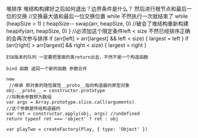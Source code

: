堆排序 堆结构构建好之后如何退出？边界条件是什么？ 然后进行根节点和最后一位的交换
 //交换最大值和最后一位交换位置 while 不然执行一次就结束了
        while (heapSize > 1) {
            heapSize--
            swap(arr, heapSize, 0)
            //破会了堆结构重新构建
            heapify(arr, heapSize, 0)
        }
         //必须加这个限定条件left < size 不然已经排序正确的会再次参与排序
    if (arr[left] > arr[largest] && left < size) {
        largest = left
    }
    if (arr[right] > arr[largest] && right < size) {
        largest = right
    }

    ES6版本的队列 一定要把里面的类return出去，不然不是一个构造函数

    bind 函数 返回一个新的函数 参数合并

    new 
     //继承 即对象的隐性属性__proto__指向构造器的原型对象
    obj.__proto__ = constructor.prototype
    //将剩余参数转为数组
    var args = Array.prototype.slice.call(arguments)
    //这个参数是传给构造器的
    var ret = constructor.apply(obj, args) //undefined
    return typeof ret === 'object' ? ret : obj

    var playTwo = createFactory(Play, { type: 'Object' })
